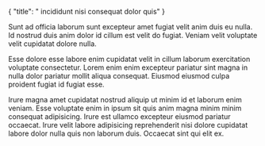 {
  "title": " incididunt nisi consequat dolor quis"
}

Sunt ad officia laborum sunt excepteur amet fugiat velit anim duis eu nulla. Id nostrud duis anim dolor id cillum est velit do fugiat. Veniam velit voluptate velit cupidatat dolore nulla.

Esse dolore esse labore enim cupidatat velit in cillum laborum exercitation voluptate consectetur. Lorem enim enim excepteur pariatur sint magna in nulla dolor pariatur mollit aliqua consequat. Eiusmod eiusmod culpa proident fugiat id fugiat esse.

Irure magna amet cupidatat nostrud aliquip ut minim id et laborum enim veniam. Esse voluptate enim in ipsum sit quis anim magna minim minim consequat adipisicing. Irure est ullamco excepteur eiusmod pariatur occaecat. Irure velit labore adipisicing reprehenderit nisi dolore cupidatat labore dolor nulla quis non laborum duis. Occaecat sint qui elit ex.
